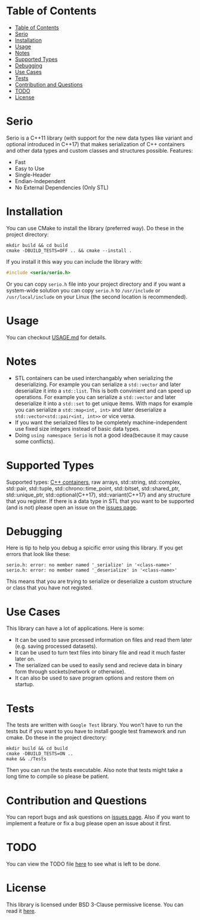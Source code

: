 # Table of Contents
- [Table of Contents](#table-of-contents)
- [Serio](#serio)
- [Installation](#installation)
- [Usage](#usage)
- [Notes](#notes)
- [Supported Types](#supported-types)
- [Debugging](#debugging)
- [Use Cases](#use-cases)
- [Tests](#tests)
- [Contribution and Questions](#contribution-and-questions)
- [TODO](#todo)
- [License](#license)

# Serio 
Serio is a C++11 library (with support for the new data types like variant and optional introduced in C++17) that makes serialization of C++ containers and other data types and custom classes and structures possible. Features:

+ Fast
+ Easy to Use
+ Single-Header
+ Endian-Independent
+ No External Dependencies (Only STL) 

# Installation
You can use CMake to install the library (preferred way). Do these in the project directory:

``` shell
mkdir build && cd build
cmake -DBUILD_TESTS=OFF .. && cmake --install .
```

If you install it this way you can include the library with:

``` c++
#include <serio/serio.h>
```

Or you can copy ```serio.h``` file into your project directory and if you want a system-wide solution you can copy ```serio.h``` to ```/usr/include``` or ```/usr/local/include``` on your Linux (the second location is recommended).

# Usage
You can checkout [USAGE.md](USAGE.md) for details.

# Notes
+ STL containers can be used interchangably when serializing the deserializing. For example you can serialize a ```std::vector``` and later deserialize it into a ```std::list```. This is both convinient and can speed up operations. For example you can serialize a ```std::vector``` and later deserialize it into a ```std::set``` to get unique items. With maps for example you can serialize a ```std::map<int, int>``` and later deserialize a ```std::vector<std::pair<int, int>>``` or vice versa.
+ If you want the serialized files to be completely machine-independent use fixed size integers instead of basic data types.
+ Doing ```using namespace Serio``` is not a good idea(because it may cause some conflicts).

# Supported Types
Supported types: [C++ containers](http://www.cplusplus.com/reference/stl/), raw arrays, std::string, std::complex, std::pair, std::tuple, std::chrono::time_point, std::bitset, std::shared_ptr, std::unique_ptr, std::optional(C++17), std::variant(C++17) and any structure that you register. If there is a data type in STL that you want to be supported (and is not) please open an issue on the [issues page](../../issues).

# Debugging
Here is tip to help you debug a spicific error using this library. If you get errors that look like these:

``` log
serio.h: error: no member named '_serialize' in '<class-name>'
serio.h: error: no member named '_deserialize' in '<class-name>'
```

This means that you are trying to serialize or deserialize a custom structure or class that you have not registed.

# Use Cases
This library can have a lot of applications. Here is some:

+ It can be used to save prcessed information on files and read them later (e.g. saving processed datasets).
+ It can be used to turn text files into binary file and read it much faster later on.
+ The serialized can be used to easily send and recieve data in binary form through sockets(network or otherwise).
+ It can also be used to save program options and restore them on startup.

# Tests
The tests are written with ```Google Test``` library. You won't have to run the tests but if you want to you have to install google test framework and run cmake. Do these in the project directory:

``` shell
mkdir build && cd build
cmake -DBUILD_TESTS=ON ..
make && ./Tests
```

Then you can run the tests executable. Also note that tests might take a long time to compile so please be patient.

# Contribution and Questions
You can report bugs and ask questions on [issues page](../../issues). Also if you want to implement a feature or fix a bug please open an issue about it first.

# TODO
You can view the TODO file [here](TODO.md) to see what is left to be done.

# License
This library is licensed under BSD 3-Clause permissive license. You can read it [here](LICENSE.md).
